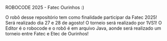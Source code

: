 ROBOCODE 2025 - Fatec Ourinhos :)



O robô desse repositório tem como finalidade participar da Fatec 2025! 
Será realizado dia 27 e 28 de agosto! O torneio será realizado por 1VS1! O Editor é o robocode e o robô é em arquivo Java, aonde será realizado um torneio entre Fatec e Etec de Ourinhos!


